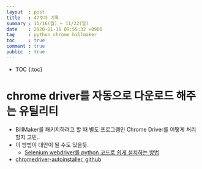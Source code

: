 ```yaml
---
layout  : post
title   : 47주차 기록 
summary : 11/16(월) ~ 11/22(일)
date    : 2020-11-16 09:55:32 +0900
tag     : python chrome billmaker 
toc     : true
comment : true
public  : true
---
```

* TOC
{:toc}

# chrome driver를 자동으로 다운로드 해주는 유틸리티

* BillMaker를 패키지하려고 할 때 별도 프로그램인 Chrome Driver를 어떻게 처리할지 고민..
* 이 방법이 대안이 될 수도 있을듯.
  * [Selenium webdriver를 python 코드로 쉽게 설치하는 방법](https://somjang.tistory.com/entry/Python-Selenium-webdriver를-python-코드로-쉽게-설치하는-방법)
* [chromedriver-autoinstaller, github](https://github.com/yeongbin-jo/python-chromedriver-autoinstaller)
